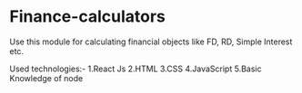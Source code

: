 # Finance-calculators
Use this module for calculating financial objects like 
FD, 
RD, 
Simple Interest etc.

Used technologies:- 
1.React Js
2.HTML
3.CSS
4.JavaScript
5.Basic Knowledge of node

